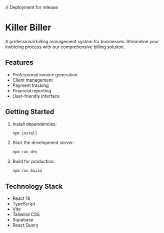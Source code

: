 // Deployment for release
# Killer Biller

A professional billing management system for businesses. Streamline your invoicing process with our comprehensive billing solution.

## Features

- Professional invoice generation
- Client management
- Payment tracking
- Financial reporting
- User-friendly interface

## Getting Started

1. Install dependencies:
   ```bash
   npm install
   ```

2. Start the development server:
   ```bash
   npm run dev
   ```

3. Build for production:
   ```bash
   npm run build
   ```

## Technology Stack

- React 18
- TypeScript
- Vite
- Tailwind CSS
- Supabase
- React Query
